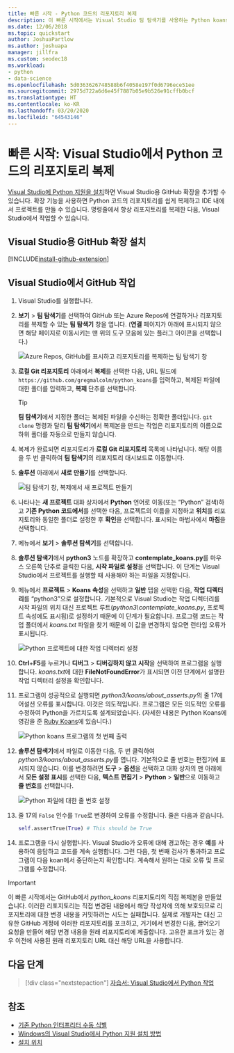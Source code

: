 ```yaml
---
title: 빠른 시작 - Python 코드의 리포지토리 복제
description: 이 빠른 시작에서는 Visual Studio 팀 탐색기를 사용하는 Python koans 리포지토리를 복제하여 Visual Studio에서 Python 프로젝트를 만듭니다.
ms.date: 12/06/2018
ms.topic: quickstart
author: JoshuaPartlow
ms.author: joshuapa
manager: jillfra
ms.custom: seodec18
ms.workload:
- python
- data-science
ms.openlocfilehash: 5d0363626748588b6f4058e197f0d6796ece51ee
ms.sourcegitcommit: 2975d722a6d6e45f7887b05e9b526e91cffb0bcf
ms.translationtype: HT
ms.contentlocale: ko-KR
ms.lasthandoff: 03/20/2020
ms.locfileid: "64543146"
---
```

# <a name="quickstart-clone-a-repository-of-python-code-in-visual-studio"></a>빠른 시작: Visual Studio에서 Python 코드의 리포지토리 복제

[Visual Studio에 Python 지원을 설치](installing-python-support-in-visual-studio.md)하면 Visual Studio용 GitHub 확장을 추가할 수 있습니다. 확장 기능을 사용하면 Python 코드의 리포지토리를 쉽게 복제하고 IDE 내에서 프로젝트를 만들 수 있습니다. 명령줄에서 항상 리포지토리를 복제한 다음, Visual Studio에서 작업할 수 있습니다.

## <a name="install-the-github-extension-for-visual-studio"></a>Visual Studio용 GitHub 확장 설치

[!INCLUDE[install-github-extension](includes/install-github-extension.md)]

## <a name="work-with-github-in-visual-studio"></a>Visual Studio에서 GitHub 작업

1. Visual Studio를 실행합니다.

1. **보기** > **팀 탐색기**를 선택하여 GitHub 또는 Azure Repos에 연결하거나 리포지토리를 복제할 수 있는 **팀 탐색기** 창을 엽니다. (**연결** 페이지가 아래에 표시되지 않으면 해당 페이지로 이동시키는 맨 위의 도구 모음에 있는 플러그 아이콘을 선택합니다.)

    ![Azure Repos, GitHub를 표시하고 리포지토리를 복제하는 팀 탐색기 창](media/team-explorer.png)

1. **로컬 Git 리포지토리** 아래에서 **복제**를 선택한 다음, URL 필드에 `https://github.com/gregmalcolm/python_koans`를 입력하고, 복제된 파일에 대한 폴더를 입력하고, **복제** 단추를 선택합니다.

    > [!Tip]
    > **팀 탐색기**에서 지정한 폴더는 복제된 파일을 수신하는 정확한 폴더입니다. `git clone` 명령과 달리 **팀 탐색기**에서 복제본을 만드는 작업은 리포지토리의 이름으로 하위 폴더를 자동으로 만들지 않습니다.

1. 복제가 완료되면 리포지토리가 **로컬 Git 리포지토리** 목록에 나타납니다. 해당 이름을 두 번 클릭하여 **팀 탐색기**의 리포지토리 대시보드로 이동합니다.

1. **솔루션** 아래에서 **새로 만들기**를 선택합니다.

    ![팀 탐색기 창, 복제에서 새 프로젝트 만들기](media/team-explorer-new-project.png)

1. 나타나는 **새 프로젝트** 대화 상자에서 **Python** 언어로 이동(또는 “Python” 검색)하고 **기존 Python 코드에서**를 선택한 다음, 프로젝트의 이름을 지정하고 **위치**를 리포지토리와 동일한 폴더로 설정한 후 **확인**을 선택합니다. 표시되는 마법사에서 **마침**을 선택합니다.

1. 메뉴에서 **보기** > **솔루션 탐색기**를 선택합니다.

1. **솔루션 탐색기**에서 **python3** 노드를 확장하고 **contemplate_koans.py**를 마우스 오른쪽 단추로 클릭한 다음, **시작 파일로 설정**을 선택합니다. 이 단계는 Visual Studio에서 프로젝트를 실행할 때 사용해야 하는 파일을 지정합니다.

1. 메뉴에서 **프로젝트** > **Koans 속성**을 선택하고 **일반** 탭을 선택한 다음, **작업 디렉터리**를 “python3”으로 설정합니다. 기본적으로 Visual Studio는 작업 디렉터리를 시작 파일의 위치 대신 프로젝트 루트(*python3\contemplate_koans.py*, 프로젝트 속성에도 표시됨)로 설정하기 때문에 이 단계가 필요합니다. 프로그램 코드는 작업 폴더에서 *koans.txt* 파일을 찾기 때문에 이 값을 변경하지 않으면 런타임 오류가 표시됩니다.

    ![Python 프로젝트에 대한 작업 디렉터리 설정](media/projects-set-working-directory.png)

1. **Ctrl**+**F5**를 누르거나 **디버그** > **디버깅하지 않고 시작**을 선택하여 프로그램을 실행합니다. *koans.txt*에 대한 **FileNotFoundError**가 표시되면 이전 단계에서 설명한 작업 디렉터리 설정을 확인합니다.

1. 프로그램이 성공적으로 실행되면 *python3/koans/about_asserts.py*의 줄 17에 어설션 오류를 표시합니다. 이것은 의도적입니다. 프로그램은 모든 의도적인 오류를 수정하여 Python을 가르치도록 설계되었습니다. (자세한 내용은 Python Koans에 영감을 준 [Ruby Koans](https://rubykoans.com/)에 있습니다.)

    ![Python koans 프로그램의 첫 번째 출력](media/koans-output.png)

1. **솔루션 탐색기**에서 파일로 이동한 다음, 두 번 클릭하여 *python3/koans/about_asserts.py*를 엽니다. 기본적으로 줄 번호는 편집기에 표시되지 않습니다. 이를 변경하려면 **도구** > **옵션**을 선택하고 대화 상자의 맨 아래에서 **모든 설정 표시**를 선택한 다음, **텍스트 편집기** > **Python** > **일반**으로 이동하고 **줄 번호**를 선택합니다.

    ![Python 파일에 대한 줄 번호 설정](media/options-general-line-numbers.png)

1. 줄 17의 `False` 인수를 `True`로 변경하여 오류를 수정합니다. 줄은 다음과 같습니다.

    ```python
    self.assertTrue(True) # This should be True
    ```

1. 프로그램을 다시 실행합니다. Visual Studio가 오류에 대해 경고하는 경우 **예**를 사용하여 응답하고 코드를 계속 실행합니다. 그런 다음, 첫 번째 검사가 통과하고 프로그램이 다음 koan에서 중단하는지 확인합니다. 계속해서 원하는 대로 오류 및 프로그램를 수정합니다.

> [!Important]
> 이 빠른 시작에서는 GitHub에서 *python_koans* 리포지토리의 직접 복제본을 만들었습니다. 이러한 리포지토리는 직접 변경된 내용에서 해당 작성자에 의해 보호되므로 리포지토리에 대한 변경 내용을 커밋하려는 시도는 실패합니다. 실제로 개발자는 대신 고유한 GitHub 계정에 이러한 리포지토리를 포크하고, 거기에서 변경한 다음, 끌어오기 요청을 만들어 해당 변경 내용을 원래 리포지토리에 제출합니다. 고유한 포크가 있는 경우 이전에 사용된 원래 리포지토리 URL 대신 해당 URL을 사용합니다.

## <a name="next-steps"></a>다음 단계

> [!div class="nextstepaction"]
> [자습서: Visual Studio에서 Python 작업](tutorial-working-with-python-in-visual-studio-step-01-create-project.md)

## <a name="see-also"></a>참조

- [기존 Python 인터프리터 수동 식별](managing-python-environments-in-visual-studio.md#manually-identify-an-existing-environment)
- [Windows의 Visual Studio에서 Python 지원 설치 방법](installing-python-support-in-visual-studio.md)
- [설치 위치](installing-python-support-in-visual-studio.md#install-locations)
